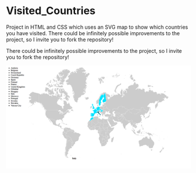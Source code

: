 # Visited_Countries
Project in HTML and CSS which uses an SVG map to show which countries you have visited. There could be infinitely possible improvements to the project, so I invite you to fork the repository!

There could be infinitely possible improvements to the project, so I invite you to fork the repository!

![Image](https://github.com/diego95root/Visited_Countries/blob/master/Readme/screenshot.png "List of available ips to poison:")


